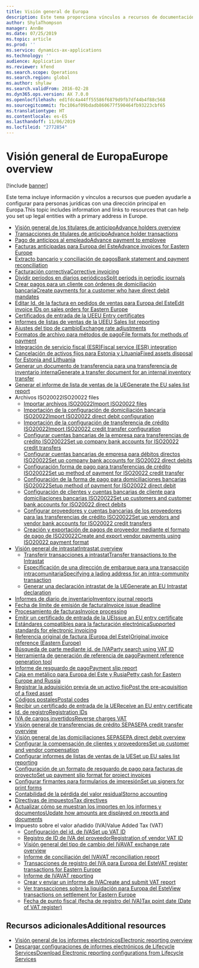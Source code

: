```yaml
---
title: Visión general de Europa
description: Este tema proporciona vínculos a recursos de documentación para Europa de Microsoft Dynamics 365 Finance.
author: ShylaThompson
manager: AnnBe
ms.date: 07/25/2019
ms.topic: article
ms.prod: ''
ms.service: dynamics-ax-applications
ms.technology: ''
audience: Application User
ms.reviewer: kfend
ms.search.scope: Operations
ms.search.region: global
ms.author: shylaw
ms.search.validFrom: 2016-02-28
ms.dyn365.ops.version: AX 7.0.0
ms.openlocfilehash: ed1fdc4a44ff55586f6879d9fb7df44b4f88c568
ms.sourcegitcommit: fbc106af09bdadb860677f590464fb93223cbf65
ms.translationtype: HT
ms.contentlocale: es-ES
ms.lasthandoff: 11/06/2019
ms.locfileid: "2772854"
---
```

# <a name="europe-overview"></a><span data-ttu-id="469f4-103">Visión general de Europa</span><span class="sxs-lookup"><span data-stu-id="469f4-103">Europe overview</span></span>

[!include [banner](../includes/banner.md)]

<span data-ttu-id="469f4-104">Este tema incluye información y vínculos a recursos que pueden ayudarle a configurar para personas jurídicas con una dirección principal en Europa.</span><span class="sxs-lookup"><span data-stu-id="469f4-104">This topic includes information and links to resources that can help you set up legal entities with a primary address in Europe.</span></span> 

- [<span data-ttu-id="469f4-105">Visión general de los titulares de anticipo</span><span class="sxs-lookup"><span data-stu-id="469f4-105">Advance holders overview</span></span>](emea-advance-holders.md)
 - [<span data-ttu-id="469f4-106">Transacciones de titulares de anticipo</span><span class="sxs-lookup"><span data-stu-id="469f4-106">Advance holder transactions</span></span>](emea-advance-holders-transactions.md)
 - [<span data-ttu-id="469f4-107">Pago de anticipos al empleado</span><span class="sxs-lookup"><span data-stu-id="469f4-107">Advance payment to employee</span></span>](tasks/advance-payment-employee.md)
- [<span data-ttu-id="469f4-108">Facturas anticipadas para Europa del Este</span><span class="sxs-lookup"><span data-stu-id="469f4-108">Advance invoices for Eastern Europe</span></span>](emea-advance-invoice.md)
- [<span data-ttu-id="469f4-109">Extracto bancario y conciliación de pagos</span><span class="sxs-lookup"><span data-stu-id="469f4-109">Bank statement and payment reconciliation</span></span>](emea-bank-reconciliation.md)
- [<span data-ttu-id="469f4-110">Facturación correctiva</span><span class="sxs-lookup"><span data-stu-id="469f4-110">Corrective invoicing</span></span>](emea-corrective-invoice.md)
- [<span data-ttu-id="469f4-111">Dividir períodos en diarios periódicos</span><span class="sxs-lookup"><span data-stu-id="469f4-111">Split periods in periodic journals</span></span>](emea-create-post-periodic-journals.md)
- [<span data-ttu-id="469f4-112">Crear pagos para un cliente con órdenes de domiciliación bancaria</span><span class="sxs-lookup"><span data-stu-id="469f4-112">Create payments for a customer who have direct debit mandates</span></span>](tasks/create-payments-customers-who-have-direct-debit-mandates.md)
- [<span data-ttu-id="469f4-113">Editar Id. de la factura en pedidos de ventas para Europa del Este</span><span class="sxs-lookup"><span data-stu-id="469f4-113">Edit invoice IDs on sales orders for Eastern Europe</span></span>](emea-edit-invoice-id-sales-orders.md)
- [<span data-ttu-id="469f4-114">Certificados de entrada de la UE</span><span class="sxs-lookup"><span data-stu-id="469f4-114">EU Entry certificates</span></span>](emea-entry-certificates.md)
- [<span data-ttu-id="469f4-115">Informes de listas de ventas de la UE</span><span class="sxs-lookup"><span data-stu-id="469f4-115">EU Sales list reporting</span></span>](emea-eu-sales-list.md)
- [<span data-ttu-id="469f4-116">Ajustes del tipo de cambio</span><span class="sxs-lookup"><span data-stu-id="469f4-116">Exchange rate adjustments</span></span>](emea-exchange-rate-adjustments.md)
- [<span data-ttu-id="469f4-117">Formatos de archivo para métodos de pago</span><span class="sxs-lookup"><span data-stu-id="469f4-117">File formats for methods of payment</span></span>](emea-select-file-formats-for-the-method-of-payments.md)
- [<span data-ttu-id="469f4-118">Integración de servicio fiscal (ESR)</span><span class="sxs-lookup"><span data-stu-id="469f4-118">Fiscal service (ESR) integration</span></span>](emea-fiscal-service-integration.md)
- [<span data-ttu-id="469f4-119">Cancelación de activos fijos para Estonia y Lituania</span><span class="sxs-lookup"><span data-stu-id="469f4-119">Fixed assets disposal for Estonia and Lithuania</span></span>](emea-credit-note-reverse-fixed-asset-sale.md)
- [<span data-ttu-id="469f4-120">Generar un documento de transferencia para una transferencia de inventario interna</span><span class="sxs-lookup"><span data-stu-id="469f4-120">Generate a transfer document for an internal inventory transfer</span></span>](tasks/transfer-document-internal-inventory-transfer.md)
- [<span data-ttu-id="469f4-121"> Generar el informe de lista de ventas de la UE</span><span class="sxs-lookup"><span data-stu-id="469f4-121">Generate the EU sales list report</span></span>](tasks/eur-00011-eu-sales-list-report.md)
- <span data-ttu-id="469f4-122">Archivos ISO20022</span><span class="sxs-lookup"><span data-stu-id="469f4-122">ISO20022 files</span></span>
  - [<span data-ttu-id="469f4-123">Importar archivos ISO20022</span><span class="sxs-lookup"><span data-stu-id="469f4-123">Import ISO20022 files</span></span>](emea-ISO20022-file-formats.md)
  - [<span data-ttu-id="469f4-124">Importación de la configuración de domiciliación bancaria ISO20022</span><span class="sxs-lookup"><span data-stu-id="469f4-124">Import ISO20022 direct debit configuration</span></span>](tasks/import-iso20022-direct-debit-configuration.md)
  - [<span data-ttu-id="469f4-125">Importación de la configuración de transferencia de crédito ISO20022</span><span class="sxs-lookup"><span data-stu-id="469f4-125">Import ISO20022 credit transfer configuration</span></span>](tasks/import-iso20022-credit-transfer-configuration.md)
  - [<span data-ttu-id="469f4-126">Configurar cuentas bancarias de la empresa para transferencias de crédito ISO20022</span><span class="sxs-lookup"><span data-stu-id="469f4-126">Set up company bank accounts for ISO20022 credit transfers</span></span>](tasks/set-up-company-bank-accounts-iso20022-credit-transfers.md)
  - [<span data-ttu-id="469f4-127">Configurar cuentas bancarias de empresa para débitos directos ISO20022</span><span class="sxs-lookup"><span data-stu-id="469f4-127">Set up company bank accounts for ISO20022 direct debits</span></span>](tasks/set-up-company-bank-accounts-iso20022-direct-debits.md)
  - [<span data-ttu-id="469f4-128">Configuración forma de pago para transferencias de crédito ISO20022</span><span class="sxs-lookup"><span data-stu-id="469f4-128">Set up method of payment for ISO20022 credit transfer</span></span>](tasks/set-up-method-payment-iso20022-credit-transfer.md)
  - [<span data-ttu-id="469f4-129">Configuración de la forma de pago para domiciliaciones bancarias ISO20022</span><span class="sxs-lookup"><span data-stu-id="469f4-129">Setup method of payment for ISO20022 direct debit</span></span>](tasks/setup-method-payment-iso20022-direct-debit.md)
  - [<span data-ttu-id="469f4-130">Configuración de clientes y cuentas bancarias de cliente para domiciliaciones bancarias ISO20022</span><span class="sxs-lookup"><span data-stu-id="469f4-130">Set up customers and customer bank accounts for ISO20022 direct debits</span></span>](tasks/set-up-bank-accounts-iso20022-direct-debits.md)
  - [<span data-ttu-id="469f4-131">Configurar proveedores y cuentas bancarias de los proveedores para las transferencias de crédito ISO20022</span><span class="sxs-lookup"><span data-stu-id="469f4-131">Set up vendors and vendor bank accounts for ISO20022 credit transfers</span></span>](tasks/set-up-vendor-iso20022-credit-transfers.md)
  - [<span data-ttu-id="469f4-132">Creación y exportación de pagos de proveedor mediante el formato de pago de ISO20022</span><span class="sxs-lookup"><span data-stu-id="469f4-132">Create and export vendor payments using ISO20022 payment format</span></span>](tasks/create-export-vendor-payments-iso20022-payment-format.md)
- [<span data-ttu-id="469f4-133">Visión general de intrastat</span><span class="sxs-lookup"><span data-stu-id="469f4-133">Intrastat overview</span></span>](emea-intrastat.md)
  - [<span data-ttu-id="469f4-134">Transferir transacciones a intrastat</span><span class="sxs-lookup"><span data-stu-id="469f4-134">Transfer transactions to the Intrastat</span></span>](tasks/transfer-transactions-intrastat.md)
  - [<span data-ttu-id="469f4-135">Especificación de una dirección de embarque para una transacción intracomunitaria</span><span class="sxs-lookup"><span data-stu-id="469f4-135">Specifying a lading address for an intra-community transaction</span></span>](tasks/eur-00002-specify-lading-address-intra-community.md)
  - [<span data-ttu-id="469f4-136">Generar una declaración intrastat de la UE</span><span class="sxs-lookup"><span data-stu-id="469f4-136">Generate an EU Intrastat declaration</span></span>](tasks/eur-00002-eu-intrastat-declaration.md)
- [<span data-ttu-id="469f4-137">Informes de diario de inventario</span><span class="sxs-lookup"><span data-stu-id="469f4-137">Inventory journal reports</span></span>](emea-set-up-report-inventory-journal-names.md)
- [<span data-ttu-id="469f4-138">Fecha de límite de emisión de factura</span><span class="sxs-lookup"><span data-stu-id="469f4-138">Invoice issue deadline</span></span>](emea-invoice-issue-deadline.md)
- [<span data-ttu-id="469f4-139">Procesamiento de facturas</span><span class="sxs-lookup"><span data-stu-id="469f4-139">Invoice processing</span></span>](emea-invoice-processing.md)
- [<span data-ttu-id="469f4-140">Emitir un certificado de entrada de la UE</span><span class="sxs-lookup"><span data-stu-id="469f4-140">Issue an EU entry certificate</span></span>](tasks/eur-00012-issue-eu-entry-certificate.md)
- [<span data-ttu-id="469f4-141">Estándares compatibles para la facturación electrónica</span><span class="sxs-lookup"><span data-stu-id="469f4-141">Supported standards for electronic invoicing</span></span>](emea-oioubl-standards-electronic-invoicing.md)
- [<span data-ttu-id="469f4-142">Referencia original de factura (Europa del Este)</span><span class="sxs-lookup"><span data-stu-id="469f4-142">Original invoice reference (Eastern Europe)</span></span>](tasks/ee-00004-original-invoice-reference.md)
- [<span data-ttu-id="469f4-143">Búsqueda de parte mediante id. de IVA</span><span class="sxs-lookup"><span data-stu-id="469f4-143">Party search using VAT ID</span></span>](tasks/eur-00015-party-search-vat-id.md)
- [<span data-ttu-id="469f4-144">Herramienta de generación de referencia de pago</span><span class="sxs-lookup"><span data-stu-id="469f4-144">Payment reference generation tool</span></span>](tasks/ee-00015-payment-reference-generation-tool.md)
- [<span data-ttu-id="469f4-145">Informe de resguardo de pago</span><span class="sxs-lookup"><span data-stu-id="469f4-145">Payment slip report</span></span>](emea-eur-payment-slip-report-giro.md)
- [<span data-ttu-id="469f4-146">Caja en metálico para Europa del Este y Rusia</span><span class="sxs-lookup"><span data-stu-id="469f4-146">Petty cash for Eastern Europe and Russia</span></span>](emea-petty-cash.md)
- [<span data-ttu-id="469f4-147">Registrar la adquisición previa de un activo fijo</span><span class="sxs-lookup"><span data-stu-id="469f4-147">Post the pre-acquisition of a fixed asset</span></span>](emea-pre-acquisition-acquisition-fixed-asset.md)
- [<span data-ttu-id="469f4-148">Códigos postales</span><span class="sxs-lookup"><span data-stu-id="469f4-148">Postal codes</span></span>](emea-import-create-postal-codes-manually.md)
- [<span data-ttu-id="469f4-149">Recibir un certificado de entrada de la UE</span><span class="sxs-lookup"><span data-stu-id="469f4-149">Receive an EU entry certificate</span></span>](tasks/eur-00012-receive-eu-entry-certificate.md)
- [<span data-ttu-id="469f4-150">Id. de registro</span><span class="sxs-lookup"><span data-stu-id="469f4-150">Registration IDs</span></span>](emea-registration-ids.md)
- [<span data-ttu-id="469f4-151">IVA de cargos invertidos</span><span class="sxs-lookup"><span data-stu-id="469f4-151">Reverse charges VAT</span></span>](emea-reverse-charge.md)
- [<span data-ttu-id="469f4-152">Visión general de transferencias de crédito SEPA</span><span class="sxs-lookup"><span data-stu-id="469f4-152">SEPA credit transfer overview</span></span>](../accounts-payable/sepa-credit-transfer.md)
- [<span data-ttu-id="469f4-153">Visión general de las domiciliaciones SEPA</span><span class="sxs-lookup"><span data-stu-id="469f4-153">SEPA direct debit overview</span></span>](../accounts-receivable/sepa-direct-debit-overview.md)
- [<span data-ttu-id="469f4-154">Configurar la compensación de clientes y proveedores</span><span class="sxs-lookup"><span data-stu-id="469f4-154">Set up customer and vendor compensation</span></span>](emea-compensation-customer-vendor-transactions.md)
- [<span data-ttu-id="469f4-155">Configurar informes de listas de ventas de la UE</span><span class="sxs-lookup"><span data-stu-id="469f4-155">Set up EU sales list reporting</span></span>](tasks/eur-00011-eu-sales-list-reporting.md)
- [<span data-ttu-id="469f4-156">Configuración de un formato de resguardo de pago para facturas de proyecto</span><span class="sxs-lookup"><span data-stu-id="469f4-156">Set up payment slip format for project invoices</span></span>](tasks/set-up-payment-slip-format-project-invoices.md)
- [<span data-ttu-id="469f4-157">Configurar firmantes para formularios de impresión</span><span class="sxs-lookup"><span data-stu-id="469f4-157">Set up signers for print forms</span></span>](emea-set-up-signers-for-printing-forms.md)
- [<span data-ttu-id="469f4-158">Contabilidad de la pérdida del valor residual</span><span class="sxs-lookup"><span data-stu-id="469f4-158">Storno accounting</span></span>](emea-storno.md)
- [<span data-ttu-id="469f4-159">Directivas de impuestos</span><span class="sxs-lookup"><span data-stu-id="469f4-159">Tax directives</span></span>](emea-tax-directives.md)
- [<span data-ttu-id="469f4-160">Actualizar cómo se muestran los importes en los informes y documentos</span><span class="sxs-lookup"><span data-stu-id="469f4-160">Update how amounts are displayed on reports and documents</span></span>](emea-amount-printing-forms.md)
- <span data-ttu-id="469f4-161">Impuesto sobre el valor añadido (IVA)</span><span class="sxs-lookup"><span data-stu-id="469f4-161">Value Added Tax (VAT)</span></span>
  - [<span data-ttu-id="469f4-162">Configuración del id. de IVA</span><span class="sxs-lookup"><span data-stu-id="469f4-162">Set up VAT ID</span></span>](tasks/eur-00015-vat-id.md)
  - [<span data-ttu-id="469f4-163">Registro de ID de IVA del proveedor</span><span class="sxs-lookup"><span data-stu-id="469f4-163">Registration of vendor VAT ID</span></span>](tasks/eur-00015-registration-vendor-vat-id.md)
  - [<span data-ttu-id="469f4-164">Visión general del tipo de cambio del IVA</span><span class="sxs-lookup"><span data-stu-id="469f4-164">VAT exchange rate overview</span></span>](emea-vat-exchange-rate.md)
  - [<span data-ttu-id="469f4-165">Informe de conciliación del IVA</span><span class="sxs-lookup"><span data-stu-id="469f4-165">VAT reconciliation report</span></span>](tasks/eur-00018-vat-reconciliation-report.md)
  - [<span data-ttu-id="469f4-166">Transacciones de registro del IVA para Europa del Este</span><span class="sxs-lookup"><span data-stu-id="469f4-166">VAT register transactions for Eastern Europe</span></span>](emea-vat-register-transactions.md)
  - [<span data-ttu-id="469f4-167">Informe de IVA</span><span class="sxs-lookup"><span data-stu-id="469f4-167">VAT reporting</span></span>](emea-vat-reporting.md)
  - [<span data-ttu-id="469f4-168">Crear y enviar un informe de IVA</span><span class="sxs-lookup"><span data-stu-id="469f4-168">Create and submit VAT report</span></span>](tasks/create-submit-vat-report.md)
  - [<span data-ttu-id="469f4-169">Ver transacciones sobre la liquidación para Europa del Este</span><span class="sxs-lookup"><span data-stu-id="469f4-169">View transactions on settlement for Eastern Europe</span></span>](emea-transactions-settlement-form.md)
  - [<span data-ttu-id="469f4-170">Fecha de punto fiscal (fecha de registro del IVA)</span><span class="sxs-lookup"><span data-stu-id="469f4-170">Tax point date (Date of VAT register)</span></span>](emea-tax-point-date.md)

## <a name="additional-resources"></a><span data-ttu-id="469f4-171">Recursos adicionales</span><span class="sxs-lookup"><span data-stu-id="469f4-171">Additional resources</span></span>

- [<span data-ttu-id="469f4-172">Visión general de los informes electrónicos</span><span class="sxs-lookup"><span data-stu-id="469f4-172">Electronic reporting overview</span></span>](../../dev-itpro/analytics/general-electronic-reporting.md)
- [<span data-ttu-id="469f4-173">Descargar configuraciones de informes electrónicos de Lifecycle Services</span><span class="sxs-lookup"><span data-stu-id="469f4-173">Download Electronic reporting configurations from Lifecycle Services</span></span>](../../dev-itpro/analytics/download-electronic-reporting-configuration-lcs.md)

